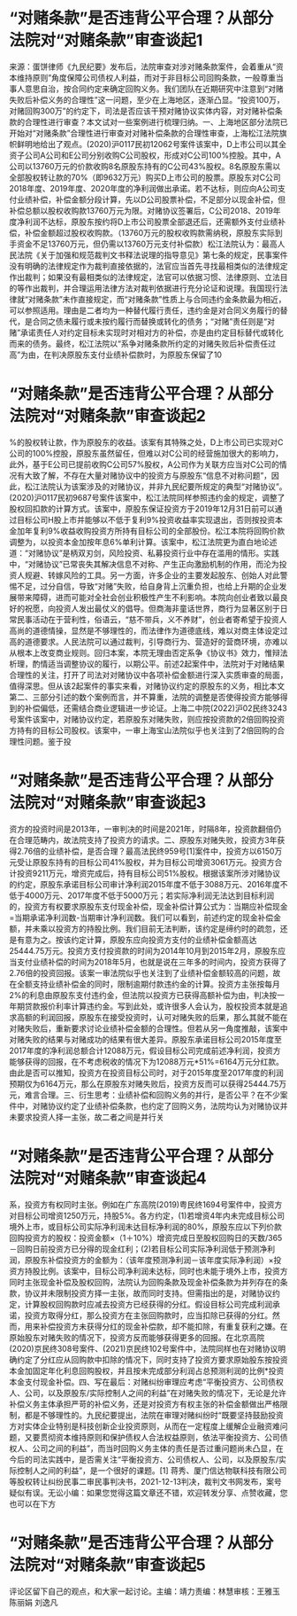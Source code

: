 # “对赌条款”是否违背公平合理？从部分法院对“对赌条款”审查谈起1

来源：蛋饼律师《九民纪要》发布后，法院审查对涉对赌条款案件，会着重从“资本维持原则”角度保障公司债权人利益，而对于非目标公司回购条款，一般尊重当事人意思自治，按合同约定来确定回购义务。我们团队在近期研究中注意到“对赌失败后补偿义务的合理性”这一问题，至少在上海地区，逐渐凸显。“投资100万，对赌回购300万”的约定下，司法是否应该干预对赌协议实体内容，对对赌补偿条款的合理性进行审查？本文试对一些案例进行梳理归纳。一、上海地区部分法院已开始对“对赌条款”合理性进行审查对对赌补偿条款的合理性审查，上海松江法院旗帜鲜明地给出了观点。(2020)沪0117民初12062号案件该案中，D上市公司以其全资子公司A公司和E公司分别收购C公司股权，形成对C公司100%控股。其中，A公司以13760万元的价款收购8名原股东持有的C公司43%股权。8名原股东需以全部股权转让款的70%（即9632万元）购买D上市公司的股票。原股东对C公司2018年度、2019年度、2020年度的净利润做出承诺。若不达标，则应向A公司支付业绩补偿，补偿金额分段计算，先以D公司股票补偿，不足部分以现金补偿，但补偿总额以股权收购款13760万元为限。对赌协议签署后，C公司2018、2019年度净利润不达标，原股东按约将D上市公司股票全部退还后，还需额外支付业绩补偿，补偿金额超过股权收购款。（13760万元的股权收购款需纳税，原股东实际到手资金不足13760万元，但仍需以13760万元支付补偿款）松江法院认为：最高人民法院《关于加强和规范裁判文书释法说理的指导意见》第七条的规定，民事案件没有明确的法律规定作为裁判直接依据的，法官应当首先寻找最相类似的法律规定作出裁判；如果没有最相类似的法律规定，法官可以依据习惯、法律原则、立法目的等作出裁判，并合理运用法律方法对裁判依据进行充分论证和说理。我国现行法律就“对赌条款”未作直接规定，而“对赌条款”性质上与合同违约金条款最为相近，可以参照适用。理由是二者均为一种替代履行责任，违约金是对合同义务履行的替代，是合同之债未履行或未按约履行而替换或转化的债务；“对赌”责任则是“对赌”承诺责任人对约定目标未实现时对相对方的补偿，亦是由约定目标替代或转化而来的债务。最终，松江法院以“系争对赌条款所约定的对赌失败后补偿责任过高”为由，在判决原股东支付业绩补偿款时，为原股东保留了10

# “对赌条款”是否违背公平合理？从部分法院对“对赌条款”审查谈起2

%的股权转让款，作为原股东的收益。该案有其特殊之处，D上市公司已实现对C公司的100%控股，原股东虽然留任，但难以对C公司的经营施加很大的影响力，此外，基于E公司已提前收购C公司57%股权，A公司作为关联方应当对C公司的情况有大致了解，不存在大量对赌协议中的投资方与原股东“信息不对称问题”，因此，松江法院认为该案涉及的对赌协议，并非九民纪要所规定的典型“对赌协议”。(2020)沪0117民初9687号案件该案中，松江法院同样参照违约金的规定，调整了股权回扣款的计算方式。该案中，原股东保证投资方于2019年12月31日前可以通过目标公司H股上市并能够以不低于复利9%投资收益率实现退出，否则按投资本金加年复利9%收益收购投资方所持有目标公司的全部股份。松江本院将回购价款调整为，以投资本金加按年息6%单利计算。该案中，松江法院更为直白地论述道：“对赌协议”是柄双刃剑，风险投资、私募投资行业中存在滥用的情形。实践中，“对赌协议”已常丧失其解决信息不对称、产生正向激励机制的作用，而沦为投资人规避、转嫁风险的工具。另一方面，许多企业的主要发起股东、创始人对此警惕不足，过分自信，导致“对赌”失败，给自身背上沉重负担，也给上升期的企业发展带来障碍，进而可能对全社会创业积极性产生不利影响。本院向创业者致以最良好的祝愿，向投资人发出最仗义的倡导。但商海非童话世界，商行为显著区别于日常民事活动在于营利性，俗语云，“慈不带兵，义不养财”，创业者寄希望于投资人高尚的道德情操，显然是不够理性的，而法律作为道德底线，难以对商主体设定过高的道德要求。人民法院可以通过裁判，引导商行为、营造好的营商环境，亦难以从根本上改变商业规则。回归本案，本院无理由否定系争《协议书》效力，惟辩法析理，酌情适当调整协议的履行，以期公平。前述2起案件中，法院对于对赌结果合理性的关注，打开了司法对对赌协议中各项补偿金额进行深入实质审查的局面，值得深思。但从该2起案件的事实来看，对赌协议约定的原股东的义务，相比本文第二、三部分引述的数个案例而言，并不算重，法院的调整是否使得投资方能够得到的补偿偏低，还需结合商业逻辑进一步论证。上海二中院(2022)沪02民终3243号案件该案中，对赌协议约定，若原股东对赌失败，则应按投资款的2倍回购投资方持有的目标公司股权。该案中，一审上海宝山法院似乎也关注到了2倍回购的合理性问题。鉴于投

# “对赌条款”是否违背公平合理？从部分法院对“对赌条款”审查谈起3

资方的投资时间是2013年，一审判决的时间是2021年，时隔8年，投资款翻倍仍在合理范畴内，故法院支持了投资方的请求。二、原股东对赌失败，投资方3年获得2.76倍的业绩补偿，是否合理？最高法民终959号[1]案件中，投资方以6150万元受让原股东持有的目标公司41%股权，并为目标公司增资3061万元。投资方合计投资9211万元，增资完成后，持有目标公司51%股权。根据该案所涉对赌协议的约定，原股东承诺目标公司审计净利润2015年度不低于3088万元、2016年度不低于4000万元、2017年度不低于5000万元；若实际净利润无法达到目标利润的，投资方有权要求原股东支付现金补偿，现金补偿计算公式为：当期应补偿现金=当期承诺净利润数-当期审计净利润数。我们可以看到，前述约定的现金补偿金额，并未乘以投资方的持股比例。我们目前无法判断，该约定是缔约时的疏忽，还是有意为之。按该约定计算，原股东应向投资方支付的业绩补偿金额高达25444.75万元。投资方支付投资款的时间为2014年10月到2015年2月，原股东应当支付业绩补偿的时间为2018年5月，也就是说在三年多的时间内，投资方获得了2.76倍的投资回报。该案一审法院似乎也关注到了业绩补偿金额较高的问题，故在全额支持业绩补偿金的同时，限制逾期付款违约金的计算。投资方主张按每月2%的利息由原股东支付违约金，但法院以投资方已获得高额补偿为由，判决按一年期贷款报价利率计算违约金。写到此处，或许很多人会认为，股权投资本就是追求高额的利润回报，原股东在接受投资时，认可对赌失败的后果，那么其就不能在对赌失败后，重新要求讨论业绩补偿金额的合理性。但若从另一角度推敲，该案中对赌失败的结果与对赌成功的结果有很大差异。原股东承诺目标公司2015年度至2017年度的净利润总额合计12088万元，假设目标公司完成前述净利润，投资方能够获得的回报，在不考虑税收的情况下为12088万元*51%=6164万元分红款。由此是否可以推知，投资方在投资目标公司时，对于2015年度至2017年度的利润预期仅为6164万元，那么在原股东对赌失败后，投资方反而可以获得25444.75万元，难言合理。三、衍生思考：业绩补偿和回购义务的并行，是否公平？在不少案件中，对赌协议约定了业绩补偿条款，也约定了回购义务，法院均认为对赌协议并未要求投资人择一主张，故二者之间是并行关

# “对赌条款”是否违背公平合理？从部分法院对“对赌条款”审查谈起4

系，投资方有权同时主张。例如在广东高院(2019)粤民终1694号案件中，投资方对目标公司增资1250万元，持股5%。各方约定，(1)若增资4年内未完成目标公司境外上市，或目标公司实际净利润未达目标净利润的80%，原股东应以下列价款回购投资方的股权：投资金额×（1＋10%）增资完成日至股权回购日的天数/365－回购日前投资方已分得的现金红利；(2)若目标公司实际净利润低于预测净利润，原股东补偿投资方的金额为：（该年度预测净利润－该年度实际净利润）×投资方持股比例。该案中，目标公司净利润未达标，同时也未能于境外上市，投资方同时主张现金补偿及股权回购，法院认为回购条款及现金补偿条款为并列存在的条款，协议并未限制投资方择一主张，故而同时支持。但需指出的是，对赌协议约定，计算股权回购款时应减去投资方已经获得的分红。假设目标公司完成利润承诺，投资方取得分红，那么投资方在主张回购款时，应当扣除已获得的分红。然而，用来补偿投资方未获得分红的现金补偿款，却不能扣除，有重复获利之嫌。在原始股东对赌失败的情况下，投资方反而能够获得更多的回报。在北京高院(2020)京民终308号案件、(2021)京民终102号案件中，法院同样也在对赌协议明确约定了分红应从回购款中扣除的情况下，同时支持了投资方要求原始股东按投资本金加固定年化利息回购股权，并且按未完成部分利润占总预测利润的比例*投资本金支付现金补偿。四、写在最后：对赌纠纷审理应考虑“平衡投资方、公司债权人、公司，以及原股东/实际控制人之间的利益”在对赌失败的情况下，无论是允许补偿义务主体承担严苛的补偿义务，还是对投资方有权主张的补偿金额做出严格限制，都是不够理性的。九民纪要提出，法院在审理对赌纠纷时“既要坚持鼓励投资方对实体企业特别是科技创新企业投资原则，从而在一定程度上缓解企业融资难问题，又要贯彻资本维持原则和保护债权人合法权益原则，依法平衡投资方、公司债权人、公司之间的利益”，而当时回购义务主体的责任是否过重问题尚未凸显，在今后的司法实践中，是否需关注“平衡投资方、公司债权人、公司，以及原股东/实际控制人之间的利益”，是一个很好的课题。[1] 蒋秀、厦门信达物联科技有限公司等股权转让纠纷民事二审民事判决书，2021-12-13判决，裁判文书网发布，案号疑似有误。无讼小编：如果您觉得这篇文章还不错，欢迎转发分享、点赞收藏，您也可以在下方

# “对赌条款”是否违背公平合理？从部分法院对“对赌条款”审查谈起5

评论区留下自己的观点，和大家一起讨论。主编：靖力责编：林慧审核：王雅玉 陈丽娟 刘逸凡

